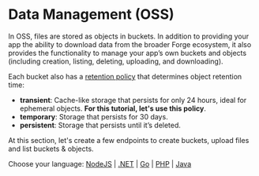# Data Management (OSS)

In OSS, files are stored as objects in buckets. In addition to providing your app the ability to download data from the broader Forge ecosystem, it also provides the functionality to manage your app’s own buckets and objects (including creation, listing, deleting, uploading, and downloading).

Each bucket also has a [retention policy](https://developer.autodesk.com/en/docs/data/v2/overview/retention-policy/) that determines object retention time:

 - **transient**: Cache-like storage that persists for only 24 hours, ideal for ephemeral objects. **For this tutorial, let's use this policy**.
 - **temporary**: Storage that persists for 30 days.
 - **persistent**: Storage that persists until it’s deleted.

At this section, let's create a few endpoints to create buckets, upload files and list buckets & objects.
 
Choose your language: [NodeJS](datamanagement/oss/nodejs) | [.NET](datamanagement/oss/net) | [Go](datamanagement/oss/go) | [PHP](datamanagement/oss/php) | [Java](datamanagement/oss/java)

